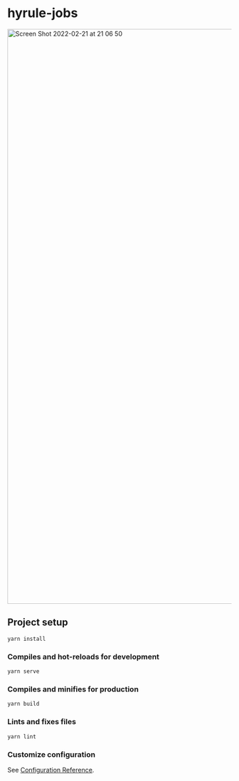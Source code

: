 # hyrule-jobs

<img width="1293" alt="Screen Shot 2022-02-21 at 21 06 50" src="https://user-images.githubusercontent.com/38991074/155040629-828832fe-4e28-461a-86b0-2cc5019d30f7.png">


## Project setup
```
yarn install
```

### Compiles and hot-reloads for development
```
yarn serve
```

### Compiles and minifies for production
```
yarn build
```

### Lints and fixes files
```
yarn lint
```

### Customize configuration
See [Configuration Reference](https://cli.vuejs.org/config/).
